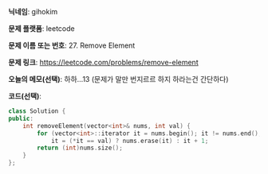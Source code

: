 **닉네임**: gihokim

**문제 플랫폼**: leetcode

**문제 이름 또는 번호**: 27. Remove Element

**문제 링크**: https://leetcode.com/problems/remove-element

**오늘의 메모(선택)**: 하하...13 (문제가 말만 번지르르 하지 하라는건 간단하다)

**코드(선택)**:

```c++
class Solution {
public:
    int removeElement(vector<int>& nums, int val) {
        for (vector<int>::iterator it = nums.begin(); it != nums.end();)
            it = (*it == val) ? nums.erase(it) : it + 1;
        return (int)nums.size();
    }
};
```

